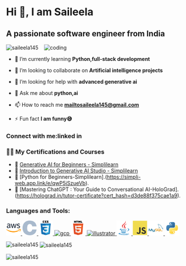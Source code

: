 <h1 align="left">Hi 👋, I am Saileela</h1>
<h2 align="left">A passionate software engineer from India</h2>
<img align="right" alt="coding" width="400" src="https://assets-v2.lottiefiles.com/a/f75ac2f2-116a-11ee-aa38-a35154041321/UTSEH078Aw.gif">

<p align="left"> <img src="https://komarev.com/ghpvc/?username=saileela145&label=Profile%20views&color=0e75b6&style=flat" alt="saileela145" /> </p>

- 🌱 I’m currently learning **Python,full-stack development**

- 👯 I’m looking to collaborate on **Artificial intelligence projects**

- 🤝 I’m looking for help with **advanced generative ai**

- 💬 Ask me about **python,ai**

- 📫 How to reach me **mailtosaileela145@gmail.com**

- ⚡ Fun fact **I am funny😅**

<h3 align="left">Connect with me:linked in</h3>
<p align="left">
</p>
<h3 align="left">📍📁 My Certifications and Courses</h3>

- 📜 [Generative AI for Beginners - Simplilearn](https://simpli-web.app.link/e/ZDgZNX9jVTb)
- 📜 [Introduction to Generative AI Studio - Simplilearn](https://simpli-web.app.link/e/VWtZmibkVTb)
- 📜 [Python for Beginners-Simplilearn].(https://simpli-web.app.link/e/qwP5iSzueVb).
- 📜 [Mastering ChatGPT : Your Guide to Conversational AI-HoloGrad].(https://holograd.in/tutor-certificate?cert_hash=d3de88f375cae1a9).
<h3 align="left">Languages and Tools:</h3>
<p align="left"> <a href="https://aws.amazon.com" target="_blank" rel="noreferrer"> <img src="https://raw.githubusercontent.com/devicons/devicon/master/icons/amazonwebservices/amazonwebservices-original-wordmark.svg" alt="aws" width="40" height="40"/> </a> <a href="https://www.cprogramming.com/" target="_blank" rel="noreferrer"> <img src="https://raw.githubusercontent.com/devicons/devicon/master/icons/c/c-original.svg" alt="c" width="40" height="40"/> </a> <a href="https://www.w3schools.com/css/" target="_blank" rel="noreferrer"> <img src="https://raw.githubusercontent.com/devicons/devicon/master/icons/css3/css3-original-wordmark.svg" alt="css3" width="40" height="40"/> </a> <a href="https://cloud.google.com" target="_blank" rel="noreferrer"> <img src="https://www.vectorlogo.zone/logos/google_cloud/google_cloud-icon.svg" alt="gcp" width="40" height="40"/> </a> <a href="https://www.w3.org/html/" target="_blank" rel="noreferrer"> <img src="https://raw.githubusercontent.com/devicons/devicon/master/icons/html5/html5-original-wordmark.svg" alt="html5" width="40" height="40"/> </a> <a href="https://www.adobe.com/in/products/illustrator.html" target="_blank" rel="noreferrer"> <img src="https://www.vectorlogo.zone/logos/adobe_illustrator/adobe_illustrator-icon.svg" alt="illustrator" width="40" height="40"/> </a> <a href="https://www.java.com" target="_blank" rel="noreferrer"> <img src="https://raw.githubusercontent.com/devicons/devicon/master/icons/java/java-original.svg" alt="java" width="40" height="40"/> </a> <a href="https://developer.mozilla.org/en-US/docs/Web/JavaScript" target="_blank" rel="noreferrer"> <img src="https://raw.githubusercontent.com/devicons/devicon/master/icons/javascript/javascript-original.svg" alt="javascript" width="40" height="40"/> </a> <a href="https://www.mysql.com/" target="_blank" rel="noreferrer"> <img src="https://raw.githubusercontent.com/devicons/devicon/master/icons/mysql/mysql-original-wordmark.svg" alt="mysql" width="40" height="40"/> </a> <a href="https://www.python.org" target="_blank" rel="noreferrer"> <img src="https://raw.githubusercontent.com/devicons/devicon/master/icons/python/python-original.svg" alt="python" width="40" height="40"/> </a> </p>

<p><img align="left" src="https://github-readme-stats.vercel.app/api/top-langs?username=saileela145&show_icons=true&locale=en&layout=compact" alt="saileela145" /></p>

<p>&nbsp;<img align="center" src="https://github-readme-stats.vercel.app/api?username=saileela145&show_icons=true&locale=en" alt="saileela145" /></p>

<p><img align="center" src="https://github-readme-streak-stats.herokuapp.com/?user=saileela145&" alt="saileela145" /></p>


